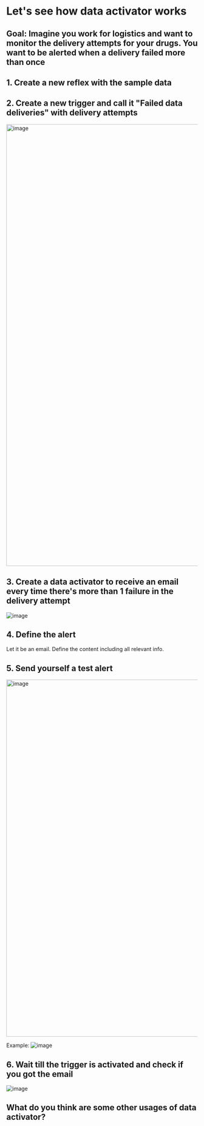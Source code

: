 # Let's see how data activator works

## Goal: Imagine you work for logistics and want to monitor the delivery attempts for your drugs. You want to be alerted when a delivery failed more than once

## 1. Create a new reflex with the sample data

## 2. Create a new trigger and call it "Failed data deliveries" with delivery attempts

<img width="1164" alt="image" src="https://github.com/user-attachments/assets/2e095e9a-9588-4bda-aae8-337bc31a5489">


## 3. Create a data activator to receive an email every time there's more than 1 failure in the delivery attempt

![image](https://github.com/user-attachments/assets/1eb52400-293c-4886-946c-076ebf4a2e8b)


## 4. Define the alert 

Let it be an email.
Define the content including all relevant info.



## 5. Send yourself a test alert

<img width="941" alt="image" src="https://github.com/user-attachments/assets/e9de0d1f-f913-4bd7-aedd-7abe9a6b5e4f">

Example:
![image](https://github.com/user-attachments/assets/cb0b32ff-b887-4e7c-9619-2251257f7943)


## 6. Wait till the trigger is activated and check if you got the email

![image](https://github.com/user-attachments/assets/aecbd2dc-34a2-42ae-9683-d2ccf5ef4762)



## What do you think are some other usages of data activator?
